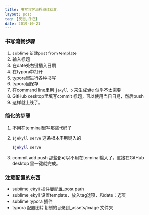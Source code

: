 ```yaml
---
title: 书写博客流程继续优化
layout: post
tag: [反思,日记]
date: 2019-10-21
---
```


### 书写流畅步骤

1. sublime 新建post from template
2. 输入标题
3. 在date处右键插入日期
4. 在typora中打开
5. typora里进行各种书写
6. typora里保存
7. 在command line里用 `jekyll b` 来生成site 似乎不太需要
8. GitHub desktop里填写commit 标题，可以使用当日日期，然后push
9. 这样就上线了。

### 简化的步骤

1. 不用在terminal里写那些代码了

2. `$jekyll serve` 这条根本不用键入的

   ```bash
   $jekyll serve
   ```

3. commit  add push 那些都可以不用在terminal输入了，直接在GitHub desktop 里一键就完成。

### 注意配置的东西

* sublime jekyll 插件要配置_post path
* sublime jekyll 设置template，放入tag选项，和date：选项
* sublime typora 插件
* typora 配置图片复制的目录到_assets/image 文件夹